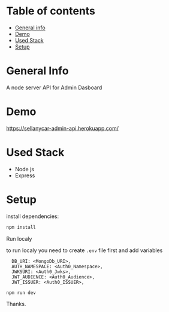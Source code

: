 # Table of contents
* [General info](#general-info)
* [Demo](#demo)
* [Used Stack](#used-stack)
* [Setup](#setup)

# General Info 

A node server API for Admin Dasboard

# Demo
https://sellanycar-admin-api.herokuapp.com/

# Used Stack

  - Node js
  - Express
  
# Setup

install dependencies:

```sh
npm install 
```

Run localy

to run localy you need to create `.env` file first and add variables 
```
  DB_URI: <MongoDb_URI>,
  AUTH_NAMESPACE: <Auth0_Namespace>,
  JWKSURI: <Auth0_Jwks>,
  JWT_AUDIENCE: <Auth0_Audience>,
  JWT_ISSUER: <Auth0_ISSUER>,
```

```sh
npm run dev 
```

Thanks.
